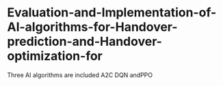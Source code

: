 # Evaluation-and-Implementation-of-AI-algorithms-for-Handover-prediction-and-Handover-optimization-for
Three AI algorithms are included A2C DQN andPPO
